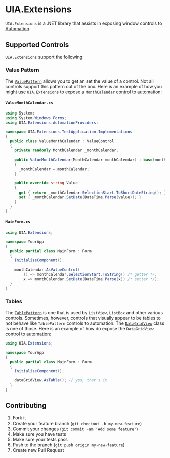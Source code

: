 # UIA.Extensions

`UIA.Extensions` is a .NET library that assists in exposing window controls to [Automation](http://msdn.microsoft.com/en-us/library/ms747327.aspx).

## Supported Controls

`UIA.Extensions` support the following:

### Value Pattern
The [`ValuePattern`](http://msdn.microsoft.com/en-us/library/system.windows.automation.valuepattern.aspx) allows you to get an set the value of a control. Not all controls support this pattern out of the box. Here is an example of how you might use `UIA.Extensions` to expose a [`MonthCalendar`](http://msdn.microsoft.com/en-us/library/system.windows.forms.monthcalendar.aspx) control to automation:


#### `ValueMonthCalendar.cs`

```csharp
using System;
using System.Windows.Forms;
using UIA.Extensions.AutomationProviders;

namespace UIA.Extensions.TestApplication.Implementations
{
  public class ValueMonthCalendar : ValueControl
  {
    private readonly MonthCalendar _monthCalendar;

    public ValueMonthCalendar(MonthCalendar monthCalendar) : base(monthCalendar)
    {
      _monthCalendar = monthCalendar;
    }

    public override string Value
    {
      get { return _monthCalendar.SelectionStart.ToShortDateString(); }
      set { _monthCalendar.SetDate(DateTime.Parse(value)); }
    }
  }
}

```

#### `MainForm.cs`

```csharp
using UIA.Extensions;

namespace YourApp
{
  public partial class MainForm : Form
  {
    InitializeComponent();

    monthCalendar.AsValueControl(
        () => monthCalendar.SelectionStart.ToString() /* getter */,
        x => monthCalendar.SetDate(DateTime.Parse(x)) /* setter */);
  }
}
```

### Tables
The [`TablePattern`](http://msdn.microsoft.com/en-us/library/system.windows.automation.tablepattern.aspx) is one that is used by `ListView`, `ListBox` and other various controls. Sometimes, however, controls that visually appear to be tables to not behave like `TablePattern` controls to automation. The [`DataGridView`](http://msdn.microsoft.com/en-us/library/system.windows.forms.datagridview.aspx) class is one of those. Here is an example of how do expose the `DataGridView` control to automation:

```csharp
using UIA.Extensions;

namespace YourApp
{
  public partial class MainForm : Form
  {
    InitializeComponent();

    dataGridView.AsTable(); // yes, that's it
  }
}
```

## Contributing

1. Fork it
2. Create your feature branch (`git checkout -b my-new-feature`)
3. Commit your changes (`git commit -am 'Add some feature'`)
4. Make sure you have tests
5. Make sure your tests pass
6. Push to the branch (`git push origin my-new-feature`)
7. Create new Pull Request
